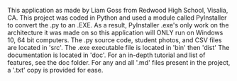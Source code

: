 This application as made by Liam Goss from Redwood High School, Visalia, CA.
This project was coded in Python and used a module called PyInstaller to convert the .py to an .EXE.
As a result, PyInstaller .exe's only work on the architecture it was made on so this application will ONLY run on Windows 10, 64 bit computers.
The .py source code, student photos, and CSV files are located in 'src'.
The .exe executable file is located in 'bin' then 'dist'
The documentation is located in 'doc'.
For an in-depth tutorial and list of features, see the doc folder.
For any and all '.md' files present in the project, a '.txt' copy is provided for ease.

